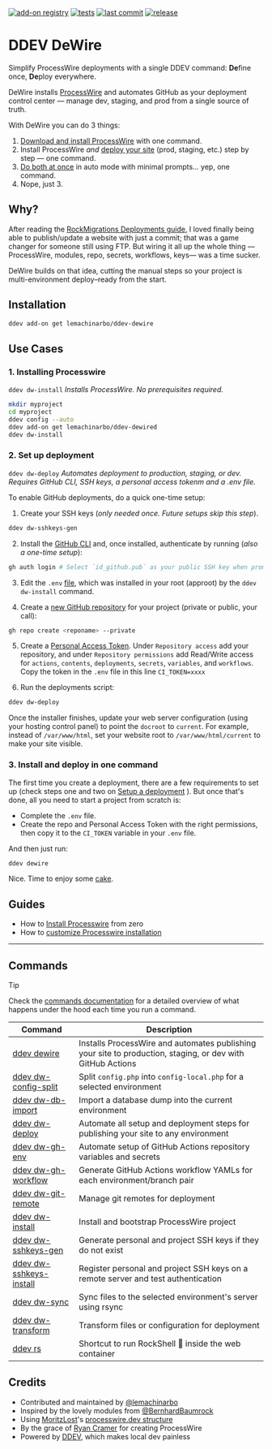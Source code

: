 [![add-on registry](https://img.shields.io/badge/DDEV-Add--on_Registry-blue)](https://addons.ddev.com)
[![tests](https://github.com/lemachinarbo/ddev-dewire/actions/workflows/tests.yml/badge.svg?branch=main)](https://github.com/lemachinarbo/ddev-dewire/actions/workflows/tests.yml?query=branch%3Amain)
[![last commit](https://img.shields.io/github/last-commit/lemachinarbo/ddev-DeWire)](https://github.com/lemachinarbo/ddev-dewire/commits)
[![release](https://img.shields.io/github/v/release/lemachinarbo/ddev-dewire)](https://github.com/lemachinarbo/ddev-dewire/releases/latest)

# DDEV DeWire
Simplify ProcessWire deployments with a single DDEV command: **De**fine once, **De**ploy everywhere.

DeWire installs [ProcessWire](https://github.com/processwire/processwire) and automates GitHub as your deployment control center — manage dev, staging, and prod from a single source of truth.

With DeWire you can do 3 things:

1. [Download and install ProcessWire](#1-installing-processwire) with one command.
2. Install ProcessWire *and* [deploy your site](#2-set-up-deployment) (prod, staging, etc.) step by step — one command.
3. [Do both at once](#3-install-and-deploy-in-one-command) in auto mode with minimal prompts… yep, one command.
4. Nope, just 3.

## Why?

After reading the [RockMigrations Deployments guide](https://www.baumrock.com/en/processwire/modules/rockmigrations/docs/deploy/#update-config.php), I loved finally being able to publish/update a website with just a commit; that was a game changer for someone still using FTP. But wiring it all up the whole thing —ProcessWire, modules, repo, secrets, workflows, keys— was a time sucker.

DeWire builds on that idea, cutting the manual steps so your project is multi-environment deploy–ready from the start.


## Installation

```bash
ddev add-on get lemachinarbo/ddev-dewire
```

## Use Cases

### 1. Installing Processwire

`ddev dw-install` *Installs ProcessWire. No prerequisites required.*

```bash
mkdir myproject
cd myproject
ddev config --auto
ddev add-on get lemachinarbo/ddev-dewired
ddev dw-install
```

### 2. Set up deployment

`ddev dw-deploy` *Automates deployment to production, staging, or dev. Requires GitHub CLI, SSH keys, a personal access tokenm and a .env file.*

To enable GitHub deployments, do a quick one-time setup:

1. Create your SSH keys (*only needed once. Future setups skip this step*).

```sh
ddev dw-sshkeys-gen
```

2. Install the [GitHub CLI](https://github.com/cli/cli#installation) and, once installed, authenticate by running (*also a one-time setup*):

```sh
gh auth login # Select `id_github.pub` as your public SSH key when prompted.
```

3. Edit the `.env` [file](https://raw.githubusercontent.com/lemachinarbo/ddev-compwser/dev/compwser/templates/.env.example), which was installed in your root (approot) by the `ddev dw-install` command.

2. Create a [new GitHub repository](https://github.com/new) for your project (private or public, your call):

```sh
gh repo create <reponame> --private

```

5. Create a [Personal Access Token](https://github.com/settings/personal-access-tokens). Under `Repository access` add your repository, and under `Repository permissions` add Read/Write access for `actions`, `contents`, `deployments`, `secrets`, `variables`, and `workflows`.
Copy the token in the `.env` file in this line `CI_TOKEN=xxxx`

6. Run the deployments script:

```sh
ddev dw-deploy
```

Once the installer finishes, update your web server configuration (using your hosting control panel) to point the `docroot` to `current`. For example, instead of `/var/www/html`, set your website root to `/var/www/html/current` to make your site visible.


### 3. Install and deploy in one command

The first time you create a deployment, there are a few requirements to set up (check steps one and two on [Setup a deployment](#2-set-up-deployment) ). But once that's done, all you need to start a project from scratch is:

- Complete the `.env` file.
- Create the repo and Personal Access Token with the right permissions, then copy it to the `CI_TOKEN` variable in your `.env` file.

And then just run:

```sh
ddev dewire
```

Nice. Time to enjoy some [cake](https://en.wikipedia.org/wiki/The_cake_is_a_lie).


## Guides

- How to [Install Processwire](../wiki/How-to-‐-Install-Processwire#installing-from-zero) from zero
- How to [customize Processwire installation](../wiki/How-to-‐-Install-Processwire#customizing-your-installation)

--- 


## Commands

> [!TIP]
> Check the [commands documentation](wiki) for a detailed overview of what happens under the hood each time you run a command.

| Command | Description |
| ------- | ----------- |
| [ddev dewire](wiki/dewire) | Installs ProcessWire and automates publishing your site to production, staging, or dev with GitHub Actions |
| [ddev dw-config-split](wiki/dw-config-split) | Split `config.php` into `config-local.php` for a selected environment |
| [ddev dw-db-import](wiki/dw-db-import) | Import a database dump into the current environment |
| [ddev dw-deploy](wiki/dw-deploy) | Automate all setup and deployment steps for publishing your site to any environment |
| [ddev dw-gh-env](wiki/dw-gh-env) | Automate setup of GitHub Actions repository variables and secrets |
| [ddev dw-gh-workflow](wiki/dw-gh-workflow) | Generate GitHub Actions workflow YAMLs for each environment/branch pair |
| [ddev dw-git-remote](wiki/dw-git-remote) | Manage git remotes for deployment |
| [ddev dw-install](wiki/dw-install) | Install and bootstrap ProcessWire project |
| [ddev dw-sshkeys-gen](wiki/dw-sshkeys-gen) | Generate personal and project SSH keys if they do not exist |
| [ddev dw-sshkeys-install](wiki/dw-sshkeys-install) | Register personal and project SSH keys on a remote server and test authentication |
| [ddev dw-sync](wiki/dw-sync) | Sync files to the selected environment's server using rsync |
| [ddev dw-transform](wiki/dw-transform) | Transform files or configuration for deployment |
| [ddev rs](wiki/rs) | Shortcut to run RockShell 🤍 inside the web container |


## Credits

- Contributed and maintained by [@lemachinarbo](https://github.com/lemachinarbo)
- Inspired by the lovely modules from [@BernhardBaumrock](https://github.com/BernhardBaumrock/)
- Using [MoritzLost](https://github.com/moritzlost)'s [processwire.dev structure](https://github.com/MoritzLost/ProcessWireDev/blob/master/site/02-setup-and-structure/02-integrate-composer-with-processwire.md)
- By the grace of [Ryan Cramer](https://github.com/ryancramerdesign) for creating ProcessWire
- Powered by [DDEV](https://github.com/drud/ddev), which makes local dev painless